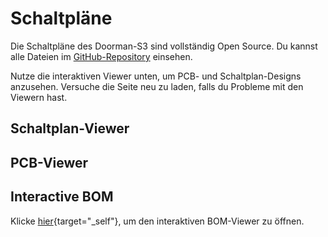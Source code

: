 # Schaltpläne

Die Schaltpläne des Doorman-S3 sind vollständig Open Source. Du kannst alle Dateien im [GitHub-Repository](https://github.com/AzonInc/Doorman/tree/master/pcb) einsehen.

Nutze die interaktiven Viewer unten, um PCB- und Schaltplan-Designs anzusehen. Versuche die Seite neu zu laden, falls du Probleme mit den Viewern hast.

## Schaltplan-Viewer

<kicanvas-embed src="https://raw.githubusercontent.com/AzonInc/Doorman/master/pcb/doorman.kicad_sch" controls="full"></kicanvas-embed>

## PCB-Viewer

<kicanvas-embed src="https://raw.githubusercontent.com/AzonInc/Doorman/master/pcb/doorman.kicad_pcb" controls="full"></kicanvas-embed>

## Interactive BOM
Klicke [hier](../ibom.html){target="_self"}, um den interaktiven BOM-Viewer zu öffnen.